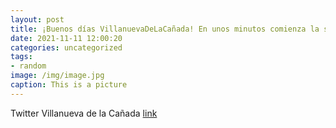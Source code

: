 ```yaml
---
layout: post
title: ¡Buenos días VillanuevaDeLaCañada! En unos minutos comienza la sesión ordinaria del Pleno. Puedes seguirla en directo a través ...
date: 2021-11-11 12:00:20
categories: uncategorized
tags:
- random
image: /img/image.jpg
caption: This is a picture
---
```

Twitter Villanueva de la Cañada [link](https://twitter.com/AytoVDLCanada/status/1458704062417879044)
